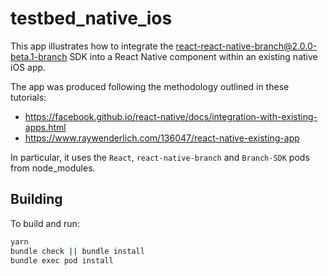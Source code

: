 # testbed_native_ios

This app illustrates how to integrate the react-react-native-branch@2.0.0-beta.1-branch SDK into a React Native component within an existing native iOS app.

The app was produced following the methodology outlined in these tutorials:

- https://facebook.github.io/react-native/docs/integration-with-existing-apps.html
- https://www.raywenderlich.com/136047/react-native-existing-app

In particular, it uses the `React`, `react-native-branch` and `Branch-SDK` pods from node_modules.

## Building

To build and run:

```bash
yarn
bundle check || bundle install
bundle exec pod install
```
